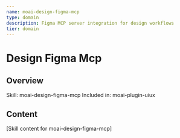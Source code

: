 ```yaml
---
name: moai-design-figma-mcp
type: domain
description: Figma MCP server integration for design workflows
tier: domain
---
```


# Design Figma Mcp

## Overview
Skill: moai-design-figma-mcp
Included in: moai-plugin-uiux

## Content
[Skill content for moai-design-figma-mcp]
